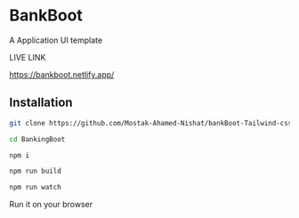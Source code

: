 # BankBoot 

A Application UI template

LIVE LINK

https://bankboot.netlify.app/

## Installation

```bash
git clone https://github.com/Mostak-Ahamed-Nishat/bankBoot-Tailwind-css-website.git
```
```bash
cd BankingBoot
```

```bash
npm i
```
```bash
npm run build

npm run watch
```
Run it on your browser
